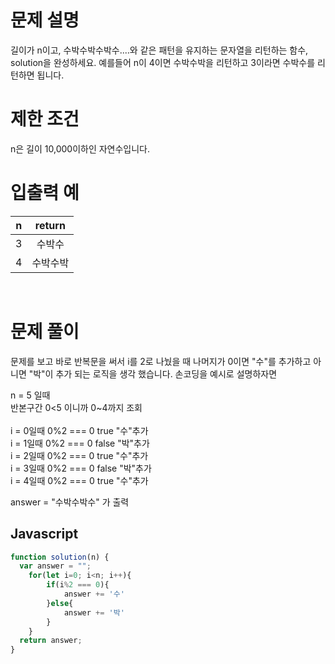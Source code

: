 # 문제 설명
길이가 n이고, 수박수박수박수....와 같은 패턴을 유지하는 문자열을 리턴하는 함수, solution을 완성하세요. 예를들어 n이 4이면 수박수박을 리턴하고 3이라면 수박수를 리턴하면 됩니다.
<br />
# 제한 조건
n은 길이 10,000이하인 자연수입니다.
<br />
# 입출력 예
|  n  |  return  |
| :-: | :------: |
|  3  |  수박수  |
|  4  | 수박수박 |
<br />

# 문제 풀이
문제를 보고 바로 반복문을 써서 i를 2로 나눴을 때 나머지가 0이면 "수"를 추가하고 아니면 "박"이 추가 되는 로직을 생각 했습니다. 손코딩을 예시로 설명하자면

n = 5 일때<br />
반본구간 0<5 이니까 0~4까지 조회<br />
<br />
i = 0일때 0%2 === 0 true "수"추가<br />
i = 1일때 0%2 === 0 false "박"추가<br />
i = 2일때 0%2 === 0 true "수"추가<br />
i = 3일때 0%2 === 0 false "박"추가<br />
i = 4일때 0%2 === 0 true "수"추가<br />

answer = "수박수박수" 가 출력

## Javascript

```js
function solution(n) {
  var answer = "";
    for(let i=0; i<n; i++){
        if(i%2 === 0){
            answer += '수'
        }else{
            answer += '박'
        }
    }
  return answer;
}
```